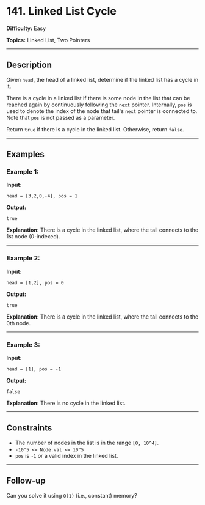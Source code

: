 # 141. Linked List Cycle

**Difficulty:** Easy

**Topics:** Linked List, Two Pointers

---

## Description

Given `head`, the head of a linked list, determine if the linked list has a cycle in it.

There is a cycle in a linked list if there is some node in the list that can be reached again by continuously following the `next` pointer. Internally, `pos` is used to denote the index of the node that tail's `next` pointer is connected to. Note that `pos` is not passed as a parameter.

Return `true` if there is a cycle in the linked list. Otherwise, return `false`.

---

## Examples

### Example 1:

**Input:**

```plaintext
head = [3,2,0,-4], pos = 1
```

**Output:**

```plaintext
true
```

**Explanation:**
There is a cycle in the linked list, where the tail connects to the 1st node (0-indexed).

---

### Example 2:

**Input:**

```plaintext
head = [1,2], pos = 0
```

**Output:**

```plaintext
true
```

**Explanation:**
There is a cycle in the linked list, where the tail connects to the 0th node.

---

### Example 3:

**Input:**

```plaintext
head = [1], pos = -1
```

**Output:**

```plaintext
false
```

**Explanation:**
There is no cycle in the linked list.

---

## Constraints

- The number of nodes in the list is in the range `[0, 10^4]`.
- `-10^5 <= Node.val <= 10^5`
- `pos` is `-1` or a valid index in the linked list.

---

## Follow-up

Can you solve it using `O(1)` (i.e., constant) memory?
